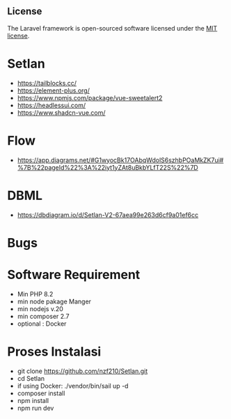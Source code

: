## License


The Laravel framework is open-sourced software licensed under the [MIT license](https://opensource.org/licenses/MIT).
# Setlan
* https://tailblocks.cc/
* https://element-plus.org/
* https://www.npmjs.com/package/vue-sweetalert2
* https://headlessui.com/
* https://www.shadcn-vue.com/

# Flow
* https://app.diagrams.net/#G1wyocBk17OAbqWdolS6szhbPOaMkZK7ui#%7B%22pageId%22%3A%22iyt1yZAt8uBkbYLfT22S%22%7D

# DBML
* https://dbdiagram.io/d/Setlan-V2-67aea99e263d6cf9a01ef6cc

# Bugs
## 

# Software Requirement
* Min PHP 8.2
* min node pakage Manger
* min nodejs v.20 
* min composer 2.7
* optional : Docker


# Proses Instalasi
* git clone https://github.com/nzf210/Setlan.git
* cd Setlan
* if using Docker: ./vendor/bin/sail up -d
* composer install
* npm install
* npm run dev
 
